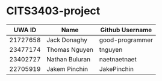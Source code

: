 # CITS3403-project

|UWA ID  |Name          |Github Username|
|--------|--------------|---------------|
|21727658|Jack Donaghy  |good-programmer|
|23477174|Thomas Nguyen |tnguyen        |
|23402727|Nathan Buluran|naetnaetnaet   |
|22705919|Jakem Pinchin |JakePinchin    |
